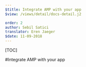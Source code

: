 ```yaml
---
$title: Integrate AMP with your app
$view: /views/detail/docs-detail.j2

order: 2
author: Sebil Satici
translator: Eren Jaeger
$date: 11-09-2018
---
```


[TOC]

#Integrate AMP with your app
